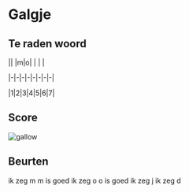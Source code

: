 # Galgje

## Te raden woord

|| |m|o| | | |


|-|-|-|-|-|-|-|-|

|1|2|3|4|5|6|7|

## Score
![gallow](./images/2.png)

## Beurten
ik zeg m
m is goed
ik zeg o
o is goed
ik zeg j
ik zeg d